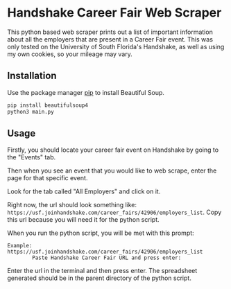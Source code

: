 # Handshake Career Fair Web Scraper

This python based web scraper prints out a list of important information about all the employers that are present in a Career Fair event.
This was only tested on the University of South Florida's Handshake, as well as using my own cookies, so your mileage may vary.

## Installation

Use the package manager [pip](https://pip.pypa.io/en/stable/) to install Beautiful Soup.

```bash
pip install beautifulsoup4
python3 main.py
```

## Usage
Firstly, you should locate your career fair event on Handshake by going to the "Events" tab.

Then when you see an event that you would like to web scrape, enter the page for that specific event.

Look for the tab called "All Employers" and click on it. 

Right now, the url should look something like: `https://usf.joinhandshake.com/career_fairs/42906/employers_list`. Copy this url because you will need it for the python script.

When you run the python script, you will be met with this prompt:
```
Example: https://usf.joinhandshake.com/career_fairs/42906/employers_list
        Paste Handshake Career Fair URL and press enter: 
```
Enter the url in the terminal and then press enter. The spreadsheet generated should be in the parent directory of the python script.